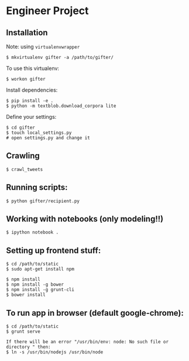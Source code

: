 # Engineer Project

## Installation

Note: using `virtualenvwrapper`

```
$ mkvirtualenv gifter -a /path/to/gifter/
```
To use this virtualenv:
```
$ workon gifter
```

Install dependencies:
```
$ pip install -e .
$ python -m textblob.download_corpora lite
```

Define your settings:

```
$ cd gifter
$ touch local_settings.py
# open settings.py and change it
```

## Crawling
```
$ crawl_tweets
```

## Running scripts:
```
$ python gifter/recipient.py
```

## Working with notebooks (only modeling!!)
```
$ ipython notebook .
```

## Setting up frontend stuff:
```
$ cd /path/to/static
$ sudo apt-get install npm

$ npm install
$ npm install -g bower
$ npm install -g grunt-cli
$ bower install

```

## To run app in browser (default google-chrome):
```
$ cd /path/to/static
$ grunt serve

If there will be an error "/usr/bin/env: node: No such file or directory " then:
$ ln -s /usr/bin/nodejs /usr/bin/node
```
